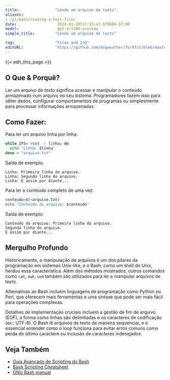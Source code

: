 ```yaml
---
title:                "Lendo um arquivo de texto"
aliases:
- /pt/bash/reading-a-text-file/
date:                  2024-01-20T17:53:42.870686-07:00
model:                 gpt-4-1106-preview
simple_title:         "Lendo um arquivo de texto"

tag:                  "Files and I/O"
editURL:              "https://github.com/dogweather/forkful/blob/master/content/pt/bash/reading-a-text-file.md"
---
```


{{< edit_this_page >}}

## O Que & Porquê?

Ler um arquivo de texto significa acessar e manipular o conteúdo armazenado num arquivo no seu sistema. Programadores fazem isso para obter dados, configurar comportamentos de programas ou simplesmente para processar informações armazenadas.

## Como Fazer:

Para ler um arquivo linha por linha:

```Bash
while IFS= read -r linha; do
  echo "Linha: $linha"
done < "arquivo.txt"
```

Saída de exemplo:

```
Linha: Primeira linha do arquivo.
Linha: Segunda linha do arquivo.
Linha: E assim por diante...
```

Para ler o conteúdo completo de uma vez:

```Bash
conteudo=$(<arquivo.txt)
echo "Conteúdo do arquivo: $conteudo"
```

Saída de exemplo:

```
Conteúdo do arquivo: Primeira linha do arquivo.
Segunda linha do arquivo.
E assim por diante...
```

## Mergulho Profundo

Historicamente, a manipulação de arquivos é um dos pilares da programação em sistemas Unix-like, e o Bash, como um shell do Unix, herdou essa característica. Além dos métodos mostrados, outros comandos como `cat`, `awk`, `sed` também são utilizados para ler e manipular arquivos de texto.

Alternativas ao Bash incluem linguagens de programação como Python ou Perl, que oferecem mais ferramentas e uma sintaxe que pode ser mais fácil para operações complexas.

Detalhes de implementação cruciais incluem a gestão de fim de arquivo (EOF), a forma como linhas são delimitadas e os caracteres de codificação (ex.: UTF-8). O Bash lê arquivos de texto de maneira sequencial, e é essencial entender como o loop funciona para evitar erros comuns como perda do último caractere ou inclusão de caracteres indesejados.

## Veja Também

- [Guia Avançado de Scripting do Bash](https://tldp.org/LDP/abs/html/)
- [Bash Scripting Cheatsheet](https://devhints.io/bash)
- [GNU Bash manual](https://www.gnu.org/software/bash/manual/bash.html)
